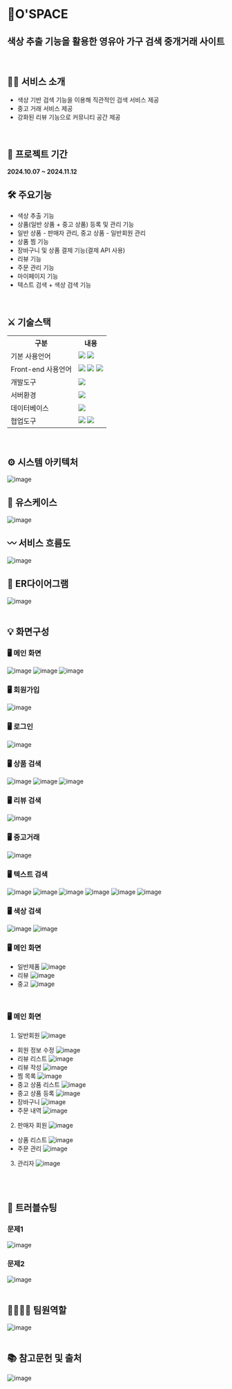 # 🛒O'SPACE
## 색상 추출 기능을 활용한 영유아 가구 검색 중개거래 사이트
<br>

## 🙋‍♀️ 서비스 소개
* 색상 기반 검색 기능을 이용해 직관적인 검색 서비스 제공
* 중고 거래 서비스 제공
* 강화된 리뷰 기능으로 커뮤니티 공간 제공

<br>

## 📅 프로젝트 기간
**2024.10.07 ~ 2024.11.12**
<br>
## 🛠 주요기능
* 색상 추출 기능
* 상품(일반 상품 + 중고 상품) 등록 및 관리 기능
* 일반 상품 - 판매자 관리, 중고 상품 - 일반회원 관리
* 상품 찜 기능
* 장바구니 및 상품 결제 기능(결제 API 사용)
* 리뷰 기능
* 주문 관리 기능
* 마이페이지 기능
* 텍스트 검색 + 색상 검색 기능
<br>

## ⚔ 기술스택
<table>
    <tr>
        <th>구분</th>
        <th>내용</th>
    </tr>
    <tr>
        <td>기본 사용언어</td>
        <td>
            <img src="https://img.shields.io/badge/Java-007396?style=for-the-badge&logo=java&logoColor=white"/>
            <img src="https://img.shields.io/badge/javascript-F7DF1E?style=for-the-badge&logo=javascript&logoColor=black">
        </td>
    </tr>
    <tr>
        <td>Front-end 사용언어</td>
        <td>
            <img src="https://img.shields.io/badge/javascript-F7DF1E?style=for-the-badge&logo=javascript&logoColor=black">
            <img src="https://img.shields.io/badge/HTML-E34F26?style=for-the-badge&logo=html5&logoColor=white">
            <img src="https://img.shields.io/badge/CSS-1572B6?style=for-the-badge&logo=css3&logoColor=white">
        </td>
    </tr>
    <tr>
        <td>개발도구</td>
        <td>
          <img src="https://img.shields.io/badge/Eclipse-2C2255?style=for-the-badge&logo=Eclipse&logoColor=white"/>
        </td>
    </tr>
    <tr>
        <td>서버환경</td>
        <td>
          <img src="https://img.shields.io/badge/Apache Tomcat 9.0-D22128?style=for-the-badge&logo=Apache Tomcat&logoColor=white"/> 
        </td>
    </tr>
    <tr>
        <td>데이터베이스</td>
        <td>
            <img src="https://img.shields.io/badge/Oracle 11g-F80000?style=for-the-badge&logo=Oracle&logoColor=white"/> 
        </td>
    </tr>
    <tr>
        <td>협업도구</td>
        <td>
            <img src="https://img.shields.io/badge/Git-F05032?style=for-the-badge&logo=Git&logoColor=white"/>
            <img src="https://img.shields.io/badge/GitHub-181717?style=for-the-badge&logo=GitHub&logoColor=white"/>
        </td>
    </tr>
</table>
<br>

## ⚙ 시스템 아키텍처
![image](https://github.com/user-attachments/assets/65e470a0-6806-4e99-a035-c3df77808465)
<br>

## 📝 유스케이스
![image](https://github.com/user-attachments/assets/58426b29-034f-4f73-8aed-0ff73b4a7046)
<br>

## 〰 서비스 흐름도
![image](https://github.com/user-attachments/assets/671ea94c-7049-4ce7-bc08-70e0a1962265)
<br>

## 📌 ER다이어그램
![image](https://github.com/user-attachments/assets/1d0de395-382a-4e78-9803-ea5538fa4f0a)
<br>
<br>
## 💡 화면구성


### 🖥 메인 화면
![image](https://github.com/user-attachments/assets/9aac1702-eede-4ed2-9d8e-0995280ccf39)
![image](https://github.com/user-attachments/assets/cf3bc225-6ff5-4e31-9682-b88021200c42)
![image](https://github.com/user-attachments/assets/ba36916f-f1cc-49e5-9979-89e599e167aa)
<br>

### 🖥 회원가입
![image](https://github.com/user-attachments/assets/ff1dc7f7-6a27-4d35-9dd9-73946b43d8fe)
<br>

### 🖥 로그인
![image](https://github.com/user-attachments/assets/33297d7a-754b-433e-b72c-f95714c17ce1)
<br>

### 🖥 상품 검색
![image](https://github.com/user-attachments/assets/3ecea71b-bb23-49b0-ae8d-64fda8dca359)
![image](https://github.com/user-attachments/assets/4d018bab-17ff-46c8-8774-37757fe9d0c6)
![image](https://github.com/user-attachments/assets/eeb50aee-f0d9-4133-b01c-18dfaca80332)
<br>

### 🖥 리뷰 검색
![image](https://github.com/user-attachments/assets/ce036e63-81e9-458b-97b5-ab797e584164)
<br>

### 🖥 중고거래
![image](https://github.com/user-attachments/assets/95464a59-eb1a-47ec-a521-4d5aa6bbdd57)
<br>

### 🖥 텍스트 검색
![image](https://github.com/user-attachments/assets/5cfb9815-b36f-4fc6-a562-7d47c9e7f28b)
![image](https://github.com/user-attachments/assets/3a9d3a47-75d7-4fd3-9da8-e1bb8ddc3bc7)
![image](https://github.com/user-attachments/assets/202355d8-ae6b-47e9-bfe1-f64b71a93363)
![image](https://github.com/user-attachments/assets/139f9a92-e736-4802-92b0-da1e896eba2d)
![image](https://github.com/user-attachments/assets/9dc9b4f5-afcf-4a73-a8f5-b7f76aa41a87)
![image](https://github.com/user-attachments/assets/90af8977-6506-43c9-ad48-0d69483104c1)
<br>

### 🖥 색상 검색
![image](https://github.com/user-attachments/assets/11270b92-acae-4891-8df3-22d4993c2e0b)
![image](https://github.com/user-attachments/assets/44f0c60a-adbb-4a58-a671-b526835c38d5)
<br>

### 🖥 메인 화면
* 일반제품
![image](https://github.com/user-attachments/assets/92e44974-02cb-4360-ac71-833bf125ca7a)
* 리뷰
![image](https://github.com/user-attachments/assets/24231279-1cc9-4217-b0c6-ab459fa6baa4)
* 중고
![image](https://github.com/user-attachments/assets/d654fef6-4ed0-420d-ac3a-9a717c9a1a9d)
<br>

### 🖥 메인 화면
1) 일반회원
![image](https://github.com/user-attachments/assets/ec461c0d-2c16-4b14-9c82-bf2677d020f7)
- 회원 정보 수정
![image](https://github.com/user-attachments/assets/47d07acf-57ea-4d9b-ad8e-293758a3c59e)
- 리뷰 리스트
![image](https://github.com/user-attachments/assets/9711da93-4f2d-4d0f-ad80-296052c52b1c)
- 리뷰 작성
![image](https://github.com/user-attachments/assets/22aad25a-6824-42fd-a542-9ba4c43d05a5)
- 찜 목록
![image](https://github.com/user-attachments/assets/ef426d90-a684-4b21-b2a3-76c67b1bb5a3)
- 중고 상품 리스트 
![image](https://github.com/user-attachments/assets/0dc69844-7854-4b58-a91a-d781bf2b6e15)
- 중고 상품 등록
![image](https://github.com/user-attachments/assets/1ae91593-8790-4331-b90c-8594a7dba592)
- 장바구니
![image](https://github.com/user-attachments/assets/346483e8-c8b0-4898-8b19-9767e710de69)
- 주문 내역
![image](https://github.com/user-attachments/assets/c87549fb-67d0-4b01-b515-d9e644e2cba5)
2) 판매자 회원
![image](https://github.com/user-attachments/assets/caf640f1-9b42-4b83-9851-e10ddf88ea25)
- 상품 리스트
![image](https://github.com/user-attachments/assets/65adefed-2601-47f1-a8c8-ee39f0eb508a)
- 주문 관리 
![image](https://github.com/user-attachments/assets/3901c2d0-41a4-40ed-859e-16162504762a)
3) 관리자
![image](https://github.com/user-attachments/assets/59f80588-2f11-4a02-a690-8ab3e782d95b)
<br>
<br>

## 🥊 트러블슈팅
### 문제1
![image](https://github.com/user-attachments/assets/b03ac78f-5ea0-4eb1-8644-ecefc2a81c65)
### 문제2 
![image](https://github.com/user-attachments/assets/b3a9626f-efde-4d83-92a0-f5cd7f41c2bd)
<br>
<br>

## 👨‍👩‍👧‍👦 팀원역할
![image](https://github.com/user-attachments/assets/1e337355-a770-434f-8394-e1b8172099e2)
<br>
<br>

## 📚 참고문헌 및 출처
![image](https://github.com/user-attachments/assets/d1740c2e-36d8-4084-b821-30dbabc8db30)
